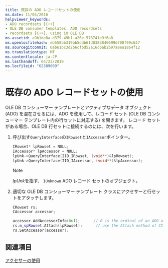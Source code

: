 ```yaml
---
title: 既存の ADO レコードセットの使用
ms.date: 11/04/2016
helpviewer_keywords:
- ADO recordsets [C++]
- OLE DB consumer templates, ADO recordsets
- recordsets [C++], using in OLE DB
ms.assetid: a9b1de8a-d379-49b1-a26e-578741e9f6a8
ms.openlocfilehash: eb558bb319bb5ddb61d0383846099d708f99c627
ms.sourcegitcommit: 0ab61bc3d2b6cfbd52a16c6ab2b97a8ea1864f12
ms.translationtype: MT
ms.contentlocale: ja-JP
ms.lasthandoff: 04/23/2019
ms.locfileid: "62389009"
---
```

# <a name="using-an-existing-ado-recordset"></a>既存の ADO レコードセットの使用

OLE DB コンシューマー テンプレートとアクティブなデータ オブジェクト (ADO) を混在させるには、ADO を使用して、レコード セット (OLE DB コンシューマー テンプレート内の行セットに対応する) を開きます。 レコード セットがある場合、OLE DB 行セットに接続するのには、次を行います。

1. 呼び出す`QueryInterface`の`IRowset`と`IAccessor`ポインター。

    ```cpp
    IRowset* lpRowset = NULL;
    IAccessor* lpAccessor = NULL;
    lpUnk->QueryInterface(IID_IRowset, (void**)&lpRowset);
    lpUnk->QueryInterface(IID_IAccessor, (void**)&lpAccessor);
    ```

    > [!NOTE]
    > *lpUnk*を指す、 `IUnknown` ADO レコード セットのオブジェクト。

1. 適切な OLE DB コンシューマー テンプレート クラスにアクセサーと行セットをアタッチします。

    ```cpp
    CRowset rs;
    CAccessor accessor;

    accessor.AddAccessorInfo(0ul);      // 0 is the ordinal of an ADO accessor
    rs.m_spRowset.Attach(lpRowset);      // use the Attach method of CComPtr<>
    rs.SetAccessor(accessor);
    ```

## <a name="see-also"></a>関連項目

[アクセサーの使用](../../data/oledb/using-accessors.md)